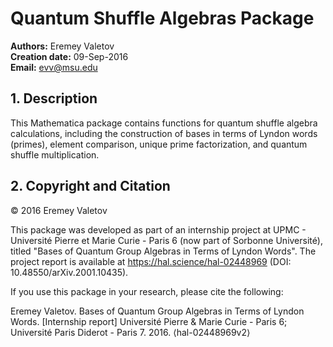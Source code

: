 # Quantum Shuffle Algebras Package

**Authors:** Eremey Valetov\
**Creation date:** 09-Sep-2016\
**Email:** evv@msu.edu

## 1. Description

This Mathematica package contains functions for quantum shuffle algebra calculations, including the construction of bases in terms of Lyndon words (primes), element comparison, unique prime factorization, and quantum shuffle multiplication.

## 2. Copyright and Citation

© 2016 Eremey Valetov

This package was developed as part of an internship project at UPMC - Université Pierre et Marie Curie - Paris 6 (now part of Sorbonne Université), titled "Bases of Quantum Group Algebras in Terms of Lyndon Words". The project report is available at https://hal.science/hal-02448969 (DOI: 10.48550/arXiv.2001.10435).

If you use this package in your research, please cite the following:

Eremey Valetov. Bases of Quantum Group Algebras in Terms of Lyndon Words. \[Internship report\] Université Pierre & Marie Curie - Paris 6; Université Paris Diderot - Paris 7. 2016. ⟨hal-02448969v2⟩
